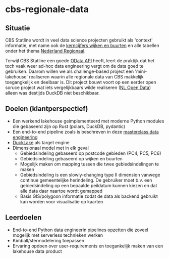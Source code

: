 # cbs-regionale-data

## Situatie

CBS Statline wordt in veel data science projecten gebruikt als 'context' informatie, met name ook de [kerncijfers wijken en buurten](https://www.cbs.nl/nl-nl/reeksen/publicatie/kerncijfers-wijken-en-buurten) en alle tabellen onder het thema [Nederland Regionaal](https://www.cbs.nl/nl-nl/dossier/nederland-regionaal).

Terwijl CBS Statline een goede [OData API](https://www.cbs.nl/nl-nl/onze-diensten/open-data/statline-als-open-data) heeft, leert de praktijk dat het toch vaak weer ad-hoc data engineering vergt om de data goed te gebruiken. Daarom willen we als challenge-based project een 'mini-lakehouse' realiseren waarin alle regionale data van CBS makkelijk toegangkelijk en deelbaar is. Dit project bouwt voort op een eerder open soruce project wat iets vergelijkbaars wilde realiseren ([NL Open Data](https://github.com/dataverbinders/nl-open-data)) alleen was destijds DuckDB niet beschikbaar.

## Doelen (klantperspectief)

- Een werkend lakehouse geimplementeerd met moderne Python modules die gebaseerd zijn op Rust (polars, DuckDB, pydantic)
- Een end-to-end pipeline zoals is beschreven in deze [masterclass data engineering](https://anthology-of-data.science/lectures/composable-data-stack.html)
- [DuckLake](https://ducklake.select/) als target engine
- Dimensionaal model met in elk geval
  - Gebiedsindeling gebaseerd op postcode gebieden (PC4, PC5, PC6)
  - Gebiedsindeling gebaseerd op wijken en buurten
  - Mogelijk maken om mapping tussen die twee gebiedsindelingen te maken
  - Gebiedsindeling is een slowly-changing type II dimension vanwege continue gemeentelijke herindeling. De gebruiker moet b.v. een gebiedsindeling op een bepaalde peildatum kunnen kiezen en dat alle data daar naartoe wordt gemapped
  - Basis GIS/polygoon informatie zodat de data als backend gebruikt kan worden voor visualisatie op kaarten
 
## Leerdoelen

- End-to-end Python data engineerin pipelines opzetten die zoveel mogelijk met serverless technieken werken
- Kimball/stermodelering toepassen
- Ervaring opdoen over user-requirements en toegankelijk maken van een lakehouse data product


